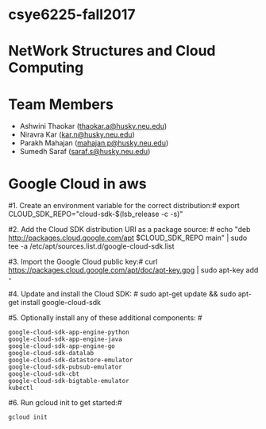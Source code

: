 # csye6225-fall2017
NetWork Structures and Cloud Computing
=======
# Team Members #
* Ashwini Thaokar (thaokar.a@husky.neu.edu)
* Niravra Kar (kar.n@husky.neu.edu)
* Parakh Mahajan (mahajan.p@husky.neu.edu)
* Sumedh Saraf (saraf.s@husky.neu.edu)
# Google Cloud in aws #

#1. Create an environment variable for the correct distribution:#
	export CLOUD_SDK_REPO="cloud-sdk-$(lsb_release -c -s)"

#2. Add the Cloud SDK distribution URI as a package source: #
	echo "deb http://packages.cloud.google.com/apt $CLOUD_SDK_REPO main" | sudo tee -a /etc/apt/sources.list.d/google-cloud-sdk.list

#3. Import the Google Cloud public key:#
	curl https://packages.cloud.google.com/apt/doc/apt-key.gpg | sudo apt-key add -

#4. Update and install the Cloud SDK: #
	sudo apt-get update && sudo apt-get install google-cloud-sdk

#5. Optionally install any of these additional components: #

	google-cloud-sdk-app-engine-python
	google-cloud-sdk-app-engine-java
	google-cloud-sdk-app-engine-go
	google-cloud-sdk-datalab
	google-cloud-sdk-datastore-emulator
	google-cloud-sdk-pubsub-emulator
	google-cloud-sdk-cbt
	google-cloud-sdk-bigtable-emulator
	kubectl

#6. Run gcloud init to get started:#

	gcloud init
